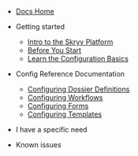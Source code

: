 
* [Docs Home](/)
 
* Getting started
  * [Intro to the Skryv Platform](/getting-started/skryv-intro.md)
  * [Before You Start](/getting-started/before-you-start.md)
  * [Learn the Configuration Basics](/getting-started/your-1st-application.md)
  
* Config Reference Documentation
  * [Configuring Dossier Definitions](/config-reference/dosdefs.md)
  * [Configuring Workflows](/config-reference/workflows.md)
  * [Configuring Forms](/config-reference/forms.md)
  * [Configuring Templates](/config-reference/templates.md)

* I have a specific need

* Known issues
